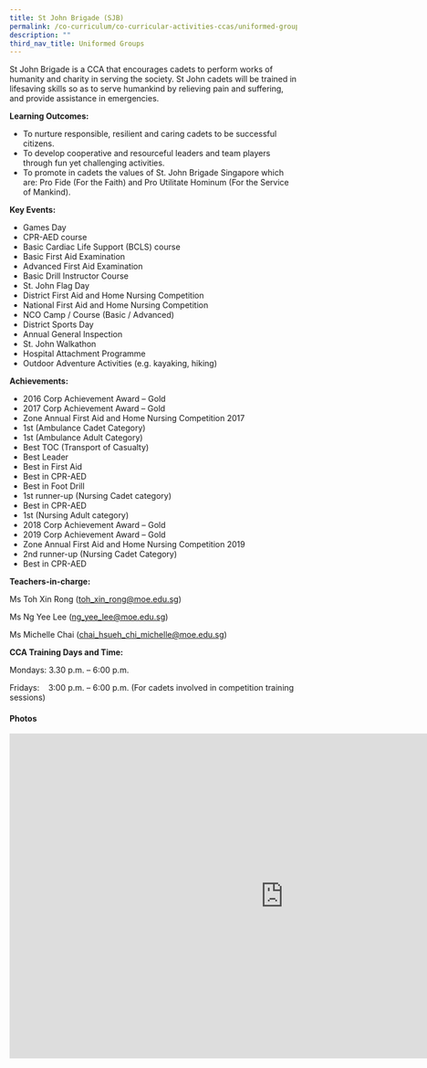 ```yaml
---
title: St John Brigade (SJB)
permalink: /co-curriculum/co-curricular-activities-ccas/uniformed-groups-st-johns-brigade/
description: ""
third_nav_title: Uniformed Groups
---
```

St John Brigade is a CCA that encourages cadets to perform works of humanity and charity in serving the society. St John cadets will be trained in lifesaving skills so as to serve humankind by relieving pain and suffering, and provide assistance in emergencies.

**Learning Outcomes:**

*   To nurture responsible, resilient and caring cadets to be successful citizens.
*   To develop cooperative and resourceful leaders and team players through fun yet challenging activities.
*   To promote in cadets the values of St. John Brigade Singapore which are: Pro Fide (For the Faith) and Pro Utilitate Hominum (For the Service of Mankind).&nbsp;

**Key Events:**

*   Games Day
*   CPR-AED course
*   Basic Cardiac Life Support (BCLS) course
*   Basic First Aid Examination
*   Advanced First Aid Examination
*   Basic Drill Instructor Course
*   St. John Flag Day
*   District First Aid and Home Nursing Competition
*   National First Aid and Home Nursing Competition
*   NCO Camp / Course (Basic / Advanced)
*   District Sports Day
*   Annual General Inspection
*   St. John Walkathon
*   Hospital Attachment Programme
*   Outdoor Adventure Activities (e.g. kayaking, hiking)

**Achievements:**

*   2016 Corp Achievement Award – Gold
*   2017 Corp Achievement Award – Gold
*   Zone Annual First Aid and Home Nursing Competition 2017
*   1st&nbsp;(Ambulance Cadet Category)
*   1st&nbsp;(Ambulance Adult Category)
*   Best TOC (Transport of Casualty)
*   Best Leader
*   Best in First Aid
*   Best in CPR-AED
*   Best in Foot Drill
*   1st&nbsp;runner-up (Nursing Cadet category)
*   Best in CPR-AED
*   1st&nbsp;(Nursing Adult category)
*   2018 Corp Achievement Award – Gold
*   2019 Corp Achievement Award – Gold
*   Zone Annual First Aid and Home Nursing Competition 2019
*   2nd&nbsp;runner-up (Nursing Cadet Category)
*   Best in CPR-AED

**Teachers-in-charge:**

Ms Toh Xin Rong (toh_xin_rong@moe.edu.sg)

Ms Ng Yee Lee (ng_yee_lee@moe.edu.sg)

Ms Michelle Chai (chai_hsueh_chi_michelle@moe.edu.sg)

**CCA Training Days and Time:**

Mondays: 3.30 p.m. – 6:00 p.m.

Fridays:&nbsp;&nbsp; &nbsp;3:00 p.m. – 6:00 p.m. (For cadets involved in competition training sessions)

#### Photos

<iframe src="https://docs.google.com/presentation/d/e/2PACX-1vQVLh3JDyhFcgKTvBvwCWYnTwbXs1XTulIlWdxsHdPZG6iKQIRKMkVaCIlWL7NgJffEDKt-99T1Od_l/embed?start=false&amp;loop=false&amp;delayms=3000" frameborder="0" width="960" height="569" allowfullscreen="true"></iframe>
